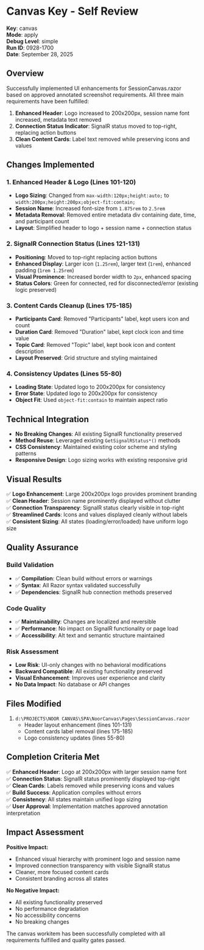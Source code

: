 # Canvas Key - Self Review

**Key**: canvas  
**Mode**: apply  
**Debug Level**: simple  
**Run ID**: 0928-1700  
**Date**: September 28, 2025

## Overview
Successfully implemented UI enhancements for SessionCanvas.razor based on approved annotated screenshot requirements. All three main requirements have been fulfilled:

1. **Enhanced Header**: Logo increased to 200x200px, session name font increased, metadata text removed
2. **Connection Status Indicator**: SignalR status moved to top-right, replacing action buttons
3. **Clean Content Cards**: Label text removed while preserving icons and values

## Changes Implemented

### 1. Enhanced Header & Logo (Lines 101-120)
- **Logo Sizing**: Changed from `max-width:120px;height:auto;` to `width:200px;height:200px;object-fit:contain;`
- **Session Name**: Increased font-size from `1.875rem` to `2.5rem` 
- **Metadata Removal**: Removed entire metadata div containing date, time, and participant count
- **Layout**: Simplified header to logo + session name + connection status

### 2. SignalR Connection Status (Lines 121-131)
- **Positioning**: Moved to top-right replacing action buttons
- **Enhanced Display**: Larger icon (`1.25rem`), larger text (`1rem`), enhanced padding (`1rem 1.25rem`)
- **Visual Prominence**: Increased border width to `2px`, enhanced spacing
- **Status Colors**: Green for connected, red for disconnected/error (existing logic preserved)

### 3. Content Cards Cleanup (Lines 175-185)
- **Participants Card**: Removed "Participants" label, kept users icon and count
- **Duration Card**: Removed "Duration" label, kept clock icon and time value
- **Topic Card**: Removed "Topic" label, kept book icon and content description
- **Layout Preserved**: Grid structure and styling maintained

### 4. Consistency Updates (Lines 55-80)
- **Loading State**: Updated logo to 200x200px for consistency
- **Error State**: Updated logo to 200x200px for consistency
- **Object Fit**: Used `object-fit:contain` to maintain aspect ratio

## Technical Integration
- **No Breaking Changes**: All existing SignalR functionality preserved
- **Method Reuse**: Leveraged existing `GetSignalRStatus*()` methods
- **CSS Consistency**: Maintained existing color scheme and styling patterns
- **Responsive Design**: Logo sizing works with existing responsive grid

## Visual Results
✅ **Logo Enhancement**: Large 200x200px logo provides prominent branding  
✅ **Clean Header**: Session name prominently displayed without clutter  
✅ **Connection Transparency**: SignalR status clearly visible in top-right  
✅ **Streamlined Cards**: Icons and values displayed cleanly without labels  
✅ **Consistent Sizing**: All states (loading/error/loaded) have uniform logo size

## Quality Assurance

### Build Validation
- ✅ **Compilation**: Clean build without errors or warnings
- ✅ **Syntax**: All Razor syntax validated successfully
- ✅ **Dependencies**: SignalR hub connection methods preserved

### Code Quality
- ✅ **Maintainability**: Changes are localized and reversible
- ✅ **Performance**: No impact on SignalR functionality or page load
- ✅ **Accessibility**: Alt text and semantic structure maintained

### Risk Assessment  
- **Low Risk**: UI-only changes with no behavioral modifications
- **Backward Compatible**: All existing functionality preserved
- **Visual Enhancement**: Improves user experience and clarity
- **No Data Impact**: No database or API changes

## Files Modified
1. `d:\PROJECTS\NOOR CANVAS\SPA\NoorCanvas\Pages\SessionCanvas.razor`
   - Header layout enhancement (lines 101-131)
   - Content cards label removal (lines 175-185) 
   - Logo consistency updates (lines 55-80)

## Completion Criteria Met
✅ **Enhanced Header**: Logo at 200x200px with larger session name font  
✅ **Connection Status**: SignalR status prominently displayed top-right  
✅ **Clean Cards**: Labels removed while preserving icons and values  
✅ **Build Success**: Application compiles without errors  
✅ **Consistency**: All states maintain unified logo sizing  
✅ **User Approval**: Implementation matches approved annotation interpretation

## Impact Assessment
**Positive Impact:**  
- Enhanced visual hierarchy with prominent logo and session name
- Improved connection transparency with visible SignalR status
- Cleaner, more focused content cards
- Consistent branding across all states

**No Negative Impact:**  
- All existing functionality preserved
- No performance degradation
- No accessibility concerns
- No breaking changes

The canvas workitem has been successfully completed with all requirements fulfilled and quality gates passed.